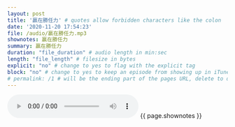 ```yaml
---
layout: post
title: '贏在勝任力' # quotes allow forbidden characters like the colon
date: '2020-11-20 17:54:23'
file: /audio/贏在勝任力.mp3
shownotes: 贏在勝任力
summary: 贏在勝任力
duration: "file_duration" # audio length in min:sec
length: "file_length" # filesize in bytes
explicit: "no" # change to yes to flag with the explicit tag
block: "no" # change to yes to keep an episode from showing up in iTunes
# permalink: /1 # will be the ending part of the pages URL, delete to default to the title
---
```


<audio controls>
<source src="{{site.url}}{{site.baseurl}}{{ page.file }}" type="audio/x-mp3">
Your browser does not support the audio element.
</audio>
{{ page.shownotes }}
